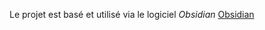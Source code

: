 Le projet est basé et utilisé via le logiciel *Obsidian*
[Obsidian](https://obsidian.md "Obsidian's Homepage")
